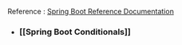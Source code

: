 Reference : [Spring Boot Reference Documentation](https://docs.spring.io/spring-boot/docs/current/reference/htmlsingle/)


- ###  [[Spring Boot Conditionals]]